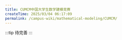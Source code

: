 ```yaml
---
title: CUMCM中国大学生数学建模竞赛
createTime: 2025/03/04 06:17:09
permalink: /campus-wiki/mathematical-modeling/CUMCM/
---
```



:::tip
待完善
:::